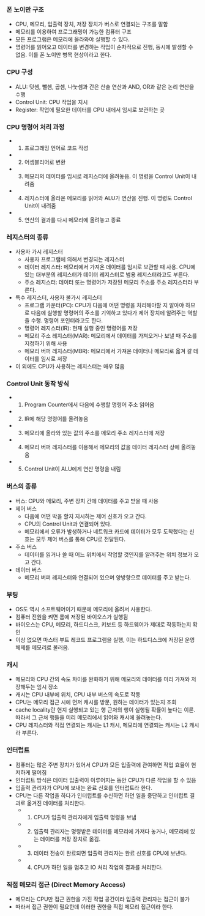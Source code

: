 ### 폰 노이만 구조
- CPU, 메모리, 입출력 장치, 저장 장치가 버스로 연결되는 구조를 말함
- 메모리를 이용하여 프로그래밍이 가능한 컴퓨터 구조
- 모든 프로그램은 메모리에 올라와야 실행할 수 있다.
- 명령어를 읽어오고 데이터를 변경하는 작업이 순차적으로 진행, 동시에 발생할 수 없음. 이를 폰 노이만 병목 현상이라고 한다.

### CPU 구성
- ALU: 덧셈, 뺄셈, 곱셈, 나눗셈과 간은 산술 연산과 AND, OR과 같은 논리 연산을 수행
- Control Unit: CPU 작업을 지시
- Register: 작업에 필요한 데이터를 CPU 내에서 임시로 보관하는 곳

### CPU 명령어 처리 과정
- 1. 프로그래밍 언어로 코드 작성
- 2. 어셈블리어로 변환
- 3. 메모리의 데이터를 임시로 레지스터에 올려놓음. 이 명령을 Control Unit이 내려줌
- 4. 레지스터에 올라온 메모리를 읽어와 ALU가 연산을 진행. 이 명령도 Control Unit이 내려줌
- 5. 연산의 결과를 다시 메모리에 올려놓고 종료

### 레지스터의 종류
- 사용자 가시 레지스터
  - 사용자 프로그램에 의해서 변경되는 레지스터
  - 데이터 레지스터: 메모리에서 가져온 데이터를 임시로 보관할 때 사용. CPU에 있는 대부분의 레지스터가 데이터 레지스터로 범용 레지스터라고도 부른다.
  - 주소 레지스터: 데이터 또는 명령어가 저장된 메모리 주소를 주소 레지스터라 부른다.
- 특수 레지스터, 사용자 불가시 레지스터
  - 프로그램 카운터(PC): CPU가 다음에 어떤 명령을 처리해야할 지 알아야 하므로 다음에 실행할 명령어의 주소를 기억하고 있다가 제어 장치에 알려주는 역할을 수행. 명령어 포인터라고도 한다.
  - 명령어 레지스터(IR): 현재 실행 중인 명령어를 저장
  - 메모리 주소 레지스터(MAR): 메모리에서 데이터를 가져오거나 보낼 때 주소를 지정하기 위해 사용
  - 메모리 버퍼 레지스터(MBR): 메모리에서 가져온 데이터나 메모리로 옮겨 갈 데이터를 임시로 저장
- 이 외에도 CPU가 사용하는 레지스터는 매우 많음

### Control Unit 동작 방식
- 1. Program Counter에서 다음에 수행할 명령어 주소 읽어옴
- 2. IR에 해당 명령어를 올려놓음
- 3. 메모리에 올라와 있는 값의 주소를 메모리 주소 레지스터에 저장
- 4. 메모리 버퍼 레지스터를 이용해서 메모리의 값을 데이터 레지스터 상에 올려놓음
- 5. Control Unit이 ALU에게 연산 명령을 내림

### 버스의 종류
- 버스: CPU와 메모리, 주변 장치 간에 데이터를 주고 받을 때 사용
- 제어 버스
  - 다음에 어떤 박을 할지 지시하는 제어 신호가 오고 간다.
  - CPU의 Control Unit과 연결되어 있다.
  - 메모리에서 오류가 발생하거나 네트워크 카드에 데이터가 모두 도착했다는 신호는 모두 제어 버스를 통해 CPU로 전달된다.
- 주소 버스
  - 데이터를 읽거나 쓸 때 어느 위치에서 작업할 것인지를 알려주는 위치 정보가 오고 간다.
- 데이터 버스
  - 메모리 버퍼 레지스터와 연결되어 있으며 양방향으로 데이터를 주고 받는다.

### 부팅
- OS도 역시 소프트웨어이기 때문에 메모리에 올려서 사용한다.
- 컴퓨터 전원을 켜면 롬에 저장된 바이오스가 실행됨
- 바이오스는 CPU, 메모리, 하드디스크, 키보드 등 하드웨어가 제대로 작동하는지 확인
- 이상 없으면 마스터 부트 레코드 프로그램을 실행, 이는 하드디스크에 저장된 운영체제를 메모리로 불러옴.

### 캐시
- 메모리와 CPU 간의 속도 차이를 완화하기 위해 메모리의 데이터를 미리 가져와 저장해두는 임시 장소
- 캐시는 CPU 내부에 위치, CPU 내부 버스의 속도로 작동
- CPU는 메모리 접근 시에 먼저 캐시를 방문, 원하는 데이터가 있는지 조회
- cache locality란 현지 실행되고 있는 행 근처의 행이 실행될 확률이 높다는 이론. 따라서 그 근처 행들을 미리 메모리에서 읽어와 캐시에 올려놓는다.
- CPU 레지스터와 직접 연결되는 캐시는 L1 캐시, 메모리에 연결되는 캐시는 L2 캐시라 부른다.

### 인터럽트
- 컴퓨터는 많은 주변 장치가 있어서 CPU가 모든 입출력에 관여하면 작업 효율이 현저하게 떨어짐
- 인터럽트 방식은 데이터 입출력이 이루어지는 동안 CPU가 다른 작업을 할 수 있음
- 입출력 관리자가 CPU에 보내는 완료 신호를 인터럽트라 한다.
- CPU는 다른 작업을 하다가 인터럽트를 수신하면 하던 일을 중단하고 인터럽트 결과로 옮겨진 데이터를 처리한다.
  - 1. CPU가 입출력 관리자에게 입출력 명령을 보냄
  - 2. 입출력 관리자는 명령받은 데이터를 메모리에 가져다 놓거나, 메모리에 있는 데이터를 저장 장치로 옮김.
  - 3. 데이터 전송이 완료되면 입출력 관리자는 완료 신호를 CPU에 보낸다.
  - 4. CPU가 하던 일을 멈추고 IO 처리 작업의 결과를 처리한다.

### 직접 메모리 접근 (Direct Memory Access)
- 메모리는 CPU만 접근 권한을 가진 작업 공간이라 입출력 관리자는 접근이 불가
- 따라서 접근 권한이 필요한데 이러한 권한을 직접 메모리 접근이라 한다.


